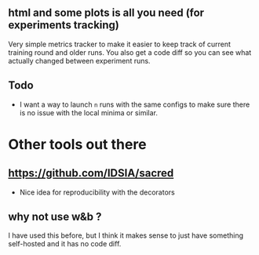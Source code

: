 ## html and some plots is all you need (for experiments tracking)
Very simple metrics tracker to make it easier to keep track of current training round and older runs.
You also get a code diff so you can see what actually changed between experiment runs.

## Todo
- I want a way to launch `n` runs with the same configs to make sure there is no issue with the local minima or similar. 

# Other tools out there

## https://github.com/IDSIA/sacred
- Nice idea for reproducibility with the decorators

## why not use w&b ? 
I have used this before, but I think it makes sense to just have something self-hosted and it has no code diff.
